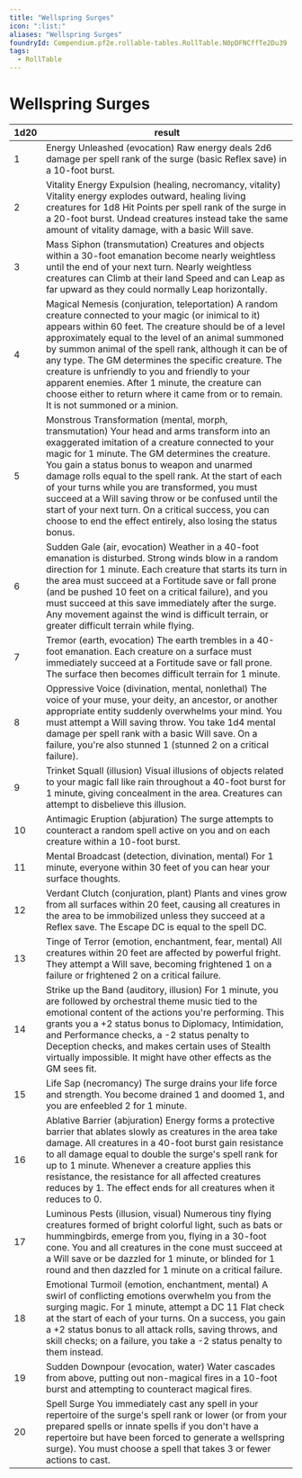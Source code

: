 ```yaml
---
title: "Wellspring Surges"
icon: ":list:"
aliases: "Wellspring Surges"
foundryId: Compendium.pf2e.rollable-tables.RollTable.N0pDFNCffTe2Du39
tags:
  - RollTable
---
```


# Wellspring Surges
| 1d20 | result |
|------|--------|
| 1 | Energy Unleashed (evocation) Raw energy deals 2d6 damage per spell rank of the surge (basic Reflex save) in a 10-foot burst. |
| 2 | Vitality Energy Expulsion (healing, necromancy, vitality) Vitality energy explodes outward, healing living creatures for 1d8 Hit Points per spell rank of the surge in a 20-foot burst. Undead creatures instead take the same amount of vitality damage, with a basic Will save. |
| 3 | Mass Siphon (transmutation) Creatures and objects within a 30-foot emanation become nearly weightless until the end of your next turn. Nearly weightless creatures can Climb at their land Speed and can Leap as far upward as they could normally Leap horizontally. |
| 4 | Magical Nemesis (conjuration, teleportation) A random creature connected to your magic (or inimical to it) appears within 60 feet. The creature should be of a level approximately equal to the level of an animal summoned by summon animal of the spell rank, although it can be of any type. The GM determines the specific creature. The creature is unfriendly to you and friendly to your apparent enemies. After 1 minute, the creature can choose either to return where it came from or to remain. It is not summoned or a minion. |
| 5 | Monstrous Transformation (mental, morph, transmutation) Your head and arms transform into an exaggerated imitation of a creature connected to your magic for 1 minute. The GM determines the creature. You gain a status bonus to weapon and unarmed damage rolls equal to the spell rank. At the start of each of your turns while you are transformed, you must succeed at a Will saving throw or be confused until the start of your next turn. On a critical success, you can choose to end the effect entirely, also losing the status bonus. |
| 6 | Sudden Gale (air, evocation) Weather in a 40-foot emanation is disturbed. Strong winds blow in a random direction for 1 minute. Each creature that starts its turn in the area must succeed at a Fortitude save or fall prone (and be pushed 10 feet on a critical failure), and you must succeed at this save immediately after the surge. Any movement against the wind is difficult terrain, or greater difficult terrain while flying. |
| 7 | Tremor (earth, evocation) The earth trembles in a 40-foot emanation. Each creature on a surface must immediately succeed at a Fortitude save or fall prone. The surface then becomes difficult terrain for 1 minute. |
| 8 | Oppressive Voice (divination, mental, nonlethal) The voice of your muse, your deity, an ancestor, or another appropriate entity suddenly overwhelms your mind. You must attempt a Will saving throw. You take 1d4 mental damage per spell rank with a basic Will save. On a failure, you're also stunned 1 (stunned 2 on a critical failure). |
| 9 | Trinket Squall (illusion) Visual illusions of objects related to your magic fall like rain throughout a 40-foot burst for 1 minute, giving concealment in the area. Creatures can attempt to disbelieve this illusion. |
| 10 | Antimagic Eruption (abjuration) The surge attempts to counteract a random spell active on you and on each creature within a 10-foot burst. |
| 11 | Mental Broadcast (detection, divination, mental) For 1 minute, everyone within 30 feet of you can hear your surface thoughts. |
| 12 | Verdant Clutch (conjuration, plant) Plants and vines grow from all surfaces within 20 feet, causing all creatures in the area to be immobilized unless they succeed at a Reflex save. The Escape DC is equal to the spell DC. |
| 13 | Tinge of Terror (emotion, enchantment, fear, mental) All creatures within 20 feet are affected by powerful fright. They attempt a Will save, becoming frightened 1 on a failure or frightened 2 on a critical failure. |
| 14 | Strike up the Band (auditory, illusion) For 1 minute, you are followed by orchestral theme music tied to the emotional content of the actions you're performing. This grants you a +2 status bonus to Diplomacy, Intimidation, and Performance checks, a -2 status penalty to Deception checks, and makes certain uses of Stealth virtually impossible. It might have other effects as the GM sees fit. |
| 15 | Life Sap (necromancy) The surge drains your life force and strength. You become drained 1 and doomed 1, and you are enfeebled 2 for 1 minute. |
| 16 | Ablative Barrier (abjuration) Energy forms a protective barrier that ablates slowly as creatures in the area take damage. All creatures in a 40-foot burst gain resistance to all damage equal to double the surge's spell rank for up to 1 minute. Whenever a creature applies this resistance, the resistance for all affected creatures reduces by 1. The effect ends for all creatures when it reduces to 0. |
| 17 | Luminous Pests (illusion, visual) Numerous tiny flying creatures formed of bright colorful light, such as bats or hummingbirds, emerge from you, flying in a 30-foot cone. You and all creatures in the cone must succeed at a Will save or be dazzled for 1 minute, or blinded for 1 round and then dazzled for 1 minute on a critical failure. |
| 18 | Emotional Turmoil (emotion, enchantment, mental) A swirl of conflicting emotions overwhelm you from the surging magic. For 1 minute, attempt a DC 11 Flat check at the start of each of your turns. On a success, you gain a +2 status bonus to all attack rolls, saving throws, and skill checks; on a failure, you take a -2 status penalty to them instead. |
| 19 | Sudden Downpour (evocation, water) Water cascades from above, putting out non-magical fires in a 10-foot burst and attempting to counteract magical fires. |
| 20 | Spell Surge You immediately cast any spell in your repertoire of the surge's spell rank or lower (or from your prepared spells or innate spells if you don't have a repertoire but have been forced to generate a wellspring surge). You must choose a spell that takes 3 or fewer actions to cast. |
